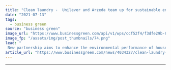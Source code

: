 ```yaml
---
title: "Clean laundry -  Unilever and Arzeda team up for sustainable enzymes push"
date: "2021-07-13"
tags: 
  - business green
source: "business green"
image_url: "https://www.businessgreen.com/api/v1/wps/ccf52f4/f3dfe29b-8db2-4843-aa88-886850dc5a80/1/Arzeda-designer-enzyme-1-185x114.png"
image_fp: "/assets/img/post_thumbnails/74.png"
lead: "
 New partnership aims to enhance the environmental performance of household brands such as Persil, Comfort, and Surf ..."
article_url: "https://www.businessgreen.com/news/4034327/clean-laundry-unilever-arzeda-team-sustainable-enzymes-push"
---
```


---
